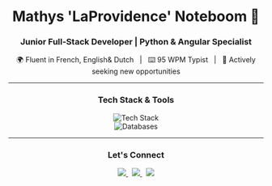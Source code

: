 <div align="center">

# Mathys 'LaProvidence' Noteboom 👋

### Junior Full-Stack Developer | Python & Angular Specialist

<p>
  🌍 Fluent in French, English& Dutch &nbsp;&nbsp;|&nbsp;&nbsp; ⌨️ 95 WPM Typist &nbsp;&nbsp;|&nbsp;&nbsp; 🌱 Actively seeking new opportunities
</p>

---

###  Tech Stack & Tools

<p>
  <img src="https://skillicons.dev/icons?i=python,flask,django,angular,ts,js,html,css,tailwind,c,cs,ruby&perline=6" alt="Tech Stack" />
  <br>
  <img src="https://skillicons.dev/icons?i=postgres,mysql,photoshop,blender,discord,linux&perline=6" alt="Databases" />
</p>

---

### Let's Connect 

<p>
  <a href="https://www.linkedin.com/in/mathys-noteboom-357b14344/" target="_blank">
    <img src="https://img.shields.io/badge/LinkedIn-0077B5?style=for-the-badge&logo=linkedin&logoColor=white"/>
  </a>
  &nbsp;
  <a href="https://github.com/LA189825" target="_blank">
    <img src="https://img.shields.io/badge/GitHub-181717?style=for-the-badge&logo=github&logoColor=white"/>
  </a>
  &nbsp;
  <!-- Remplace par ton email ! -->
  <a href="mailto:ton.email@example.com" target="_blank">
    <img src="https://img.shields.io/badge/Email-D14836?style=for-the-badge&logo=gmail&logoColor=white"/>
  </a>
</p>
